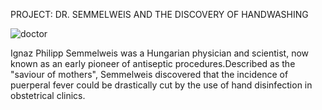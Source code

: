 PROJECT: DR. SEMMELWEIS AND THE DISCOVERY OF HANDWASHING

![doctor](https://user-images.githubusercontent.com/30961652/77139120-c886b280-6a9a-11ea-86ac-25115df7ad31.png)

Ignaz Philipp Semmelweis was a Hungarian physician and scientist,
now known as an early pioneer of antiseptic procedures.Described as the "saviour of mothers", 
Semmelweis discovered that the incidence of puerperal fever could be drastically cut by the use of hand disinfection in obstetrical clinics.

